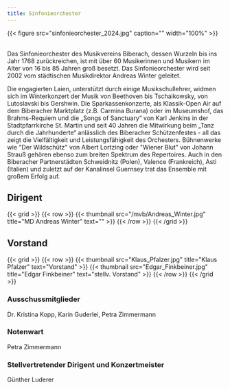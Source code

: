 ```yaml
---
title: Sinfonieorchester
---
```

{{< figure src="sinfonieorchester_2024.jpg" caption="" width="100%" >}}

<br />
Das Sinfonieorchester des Musikvereins Biberach, dessen Wurzeln bis ins Jahr 1768 zurückreichen, ist mit über 60   Musikerinnen und Musikern im Alter von 16 bis 85 Jahren groß besetzt. Das Sinfonieorchester wird seit 2002 vom städtischen Musikdirektor Andreas Winter geleitet.

Die engagierten Laien, unterstützt durch einige Musikschullehrer, widmen sich im Winterkonzert der Musik von Beethoven bis Tschaikowsky, von Lutoslavski bis Gershwin. Die Sparkassenkonzerte, als Klassik-Open Air auf dem Biberacher Marktplatz (z.B. Carmina Burana) oder im Museumshof, das Brahms-Requiem und die „Songs of Sanctuary“ von Karl Jenkins in der Stadtpfarrkirche St. Martin und seit 40 Jahren die Mitwirkung beim „Tanz durch die Jahrhunderte“ anlässlich des Biberacher Schützenfestes - all das zeigt die Vielfältigkeit und Leistungsfähigkeit des Orchesters. Bühnenwerke wie "Der Wildschütz" von Albert Lortzing oder "Wiener Blut" von Johann Strauß gehören ebenso zum breiten Spektrum des Repertoires.
Auch in den Biberacher Partnerstädten Schweidnitz (Polen), Valence (Frankreich), Asti (Italien) und zuletzt auf der Kanalinsel Guernsey trat das Ensemble mit großem Erfolg auf.

## Dirigent 

{{< grid >}}
{{< row >}}
{{< thumbnail src="/mvb/Andreas_Winter.jpg" title="MD Andreas Winter" text="" >}}
{{< /row >}}
{{< /grid >}}   

## Vorstand
{{< grid >}}
{{< row >}}
{{< thumbnail src="Klaus_Pfalzer.jpg" title="Klaus Pfalzer" text="Vorstand" >}}
{{< thumbnail src="Edgar_Finkbeiner.jpg" title="Edgar Finkbeiner" text="stellv. Vorstand" >}}
{{< /row >}}
{{< /grid >}}   

### Ausschussmitglieder

Dr. Kristina Kopp, Karin Guderlei, Petra Zimmermann

### Notenwart

Petra Zimmermann

### Stellvertretender Dirigent und Konzertmeister

Günther Luderer